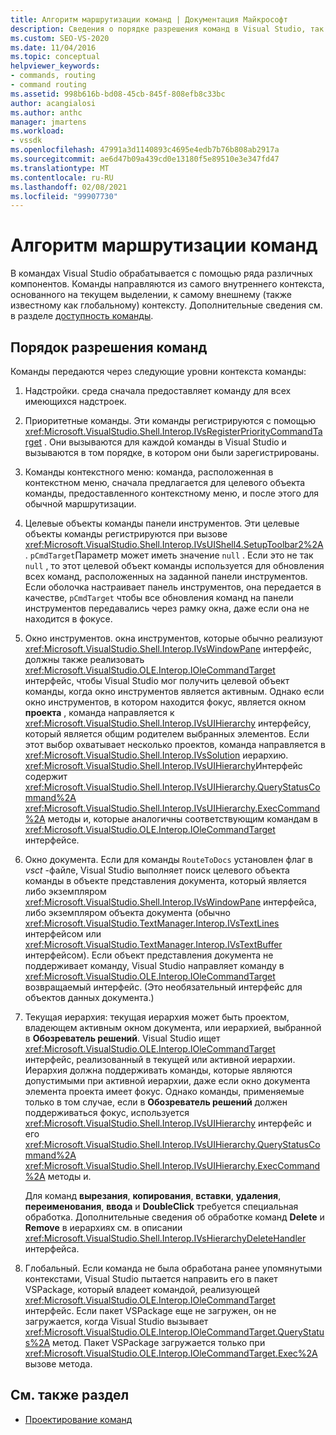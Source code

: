 ```yaml
---
title: Алгоритм маршрутизации команд | Документация Майкрософт
description: Сведения о порядке разрешения команд в Visual Studio, так как команды обрабатываются различными компонентами и направляются из самого внутреннего контекста в самый внешний.
ms.custom: SEO-VS-2020
ms.date: 11/04/2016
ms.topic: conceptual
helpviewer_keywords:
- commands, routing
- command routing
ms.assetid: 998b616b-bd08-45cb-845f-808efb8c33bc
author: acangialosi
ms.author: anthc
manager: jmartens
ms.workload:
- vssdk
ms.openlocfilehash: 47991a3d1140893c4695e4edb7b76b808ab2917a
ms.sourcegitcommit: ae6d47b09a439cd0e13180f5e89510e3e347fd47
ms.translationtype: MT
ms.contentlocale: ru-RU
ms.lasthandoff: 02/08/2021
ms.locfileid: "99907730"
---
```

# <a name="command-routing-algorithm"></a>Алгоритм маршрутизации команд
В командах Visual Studio обрабатывается с помощью ряда различных компонентов. Команды направляются из самого внутреннего контекста, основанного на текущем выделении, к самому внешнему (также известному как глобальному) контексту. Дополнительные сведения см. в разделе [доступность команды](../../extensibility/internals/command-availability.md).

## <a name="order-of-command-resolution"></a>Порядок разрешения команд
 Команды передаются через следующие уровни контекста команды:

1. Надстройки. среда сначала предоставляет команду для всех имеющихся надстроек.

2. Приоритетные команды. Эти команды регистрируются с помощью <xref:Microsoft.VisualStudio.Shell.Interop.IVsRegisterPriorityCommandTarget> . Они вызываются для каждой команды в Visual Studio и вызываются в том порядке, в котором они были зарегистрированы.

3. Команды контекстного меню: команда, расположенная в контекстном меню, сначала предлагается для целевого объекта команды, предоставленного контекстному меню, и после этого для обычной маршрутизации.

4. Целевые объекты команды панели инструментов. Эти целевые объекты команды регистрируются при вызове <xref:Microsoft.VisualStudio.Shell.Interop.IVsUIShell4.SetupToolbar2%2A> . `pCmdTarget`Параметр может иметь значение `null` . Если это не так `null` , то этот целевой объект команды используется для обновления всех команд, расположенных на заданной панели инструментов. Если оболочка настраивает панель инструментов, она передается в качестве, `pCmdTarget` чтобы все обновления команд на панели инструментов передавались через рамку окна, даже если она не находится в фокусе.

5. Окно инструментов. окна инструментов, которые обычно реализуют <xref:Microsoft.VisualStudio.Shell.Interop.IVsWindowPane> интерфейс, должны также реализовать <xref:Microsoft.VisualStudio.OLE.Interop.IOleCommandTarget> интерфейс, чтобы Visual Studio мог получить целевой объект команды, когда окно инструментов является активным. Однако если окно инструментов, в котором находится фокус, является окном **проекта** , команда направляется к <xref:Microsoft.VisualStudio.Shell.Interop.IVsUIHierarchy> интерфейсу, который является общим родителем выбранных элементов. Если этот выбор охватывает несколько проектов, команда направляется в <xref:Microsoft.VisualStudio.Shell.Interop.IVsSolution> иерархию. <xref:Microsoft.VisualStudio.Shell.Interop.IVsUIHierarchy>Интерфейс содержит <xref:Microsoft.VisualStudio.Shell.Interop.IVsUIHierarchy.QueryStatusCommand%2A> <xref:Microsoft.VisualStudio.Shell.Interop.IVsUIHierarchy.ExecCommand%2A> методы и, которые аналогичны соответствующим командам в <xref:Microsoft.VisualStudio.OLE.Interop.IOleCommandTarget> интерфейсе.

6. Окно документа. Если для команды `RouteToDocs` установлен флаг в *vsct* -файле, Visual Studio выполняет поиск целевого объекта команды в объекте представления документа, который является либо экземпляром <xref:Microsoft.VisualStudio.Shell.Interop.IVsWindowPane> интерфейса, либо экземпляром объекта документа (обычно <xref:Microsoft.VisualStudio.TextManager.Interop.IVsTextLines> интерфейсом или <xref:Microsoft.VisualStudio.TextManager.Interop.IVsTextBuffer> интерфейсом). Если объект представления документа не поддерживает команду, Visual Studio направляет команду в <xref:Microsoft.VisualStudio.OLE.Interop.IOleCommandTarget> возвращаемый интерфейс. (Это необязательный интерфейс для объектов данных документа.)

7. Текущая иерархия: текущая иерархия может быть проектом, владеющем активным окном документа, или иерархией, выбранной в **Обозреватель решений**. Visual Studio ищет <xref:Microsoft.VisualStudio.OLE.Interop.IOleCommandTarget> интерфейс, реализованный в текущей или активной иерархии. Иерархия должна поддерживать команды, которые являются допустимыми при активной иерархии, даже если окно документа элемента проекта имеет фокус. Однако команды, применяемые только в том случае, если в **Обозреватель решений** должен поддерживаться фокус, используется <xref:Microsoft.VisualStudio.Shell.Interop.IVsUIHierarchy> интерфейс и его <xref:Microsoft.VisualStudio.Shell.Interop.IVsUIHierarchy.QueryStatusCommand%2A> <xref:Microsoft.VisualStudio.Shell.Interop.IVsUIHierarchy.ExecCommand%2A> методы и.

     Для команд **вырезания**, **копирования**, **вставки**, **удаления**, **переименования**, **ввода** и **DoubleClick** требуется специальная обработка. Дополнительные сведения об обработке команд **Delete** и **Remove** в иерархиях см. в описании <xref:Microsoft.VisualStudio.Shell.Interop.IVsHierarchyDeleteHandler> интерфейса.

8. Глобальный. Если команда не была обработана ранее упомянутыми контекстами, Visual Studio пытается направить его в пакет VSPackage, который владеет командой, реализующей <xref:Microsoft.VisualStudio.OLE.Interop.IOleCommandTarget> интерфейс. Если пакет VSPackage еще не загружен, он не загружается, когда Visual Studio вызывает <xref:Microsoft.VisualStudio.OLE.Interop.IOleCommandTarget.QueryStatus%2A> метод. Пакет VSPackage загружается только при <xref:Microsoft.VisualStudio.OLE.Interop.IOleCommandTarget.Exec%2A> вызове метода.

## <a name="see-also"></a>См. также раздел
- [Проектирование команд](../../extensibility/internals/command-design.md)
